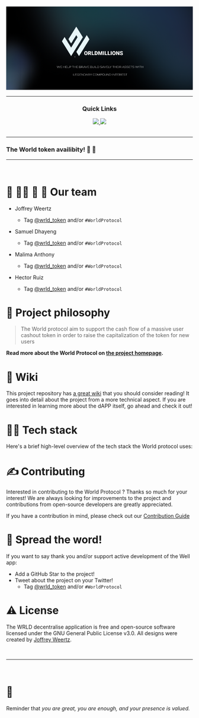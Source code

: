 ![World Protocol](thumb.png)


---

<div align='center'>
  
### Quick Links
  
<a href=''>
  
<img src='https://img.shields.io/badge/HOMEPAGE-gray?style=for-the-badge'>
  
</a>
  
<a href=''>
  
<img src='https://img.shields.io/badge/Lite.Paper-blue?style=for-the-badge'>
  
</a>
  
  
<br />
  
<br />
  
  
</div>

---

### The World token availibity! 🥳 🚀


---



<br />

# :man_with_gua_pi_mao:  :guardsman: :speech_balloon: :japanese_ogre: Our team 


- Joffrey Weertz 
  - Tag [@wrld_token](https://twitter.com/wrld_token) and/or `#WorldProtocol`

- Samuel Dhayeng
  - Tag [@wrld_token](https://twitter.com/wrld_token) and/or `#WorldProtocol`
  
- Malima Anthony
  - Tag [@wrld_token](https://twitter.com/wrld_token) and/or `#WorldProtocol`

- Hector Ruiz
  - Tag [@wrld_token](https://twitter.com/wrld_token) and/or `#WorldProtocol`



# 🧐 Project philosophy

> The World protocol aim to support the cash flow of a massive user cashout token
 in order to raise the capitalization of the token for new users
> 
> 
**Read more about the World Protocol on [the project homepage]().**

# 📒 Wiki

This project repository has [a great wiki](https://github.com/jSUNSH1NEw/MoralisAvalanchehackathon/wiki) that you should consider reading! It goes into detail about the project from a more technical aspect. If you are interested in learning more about the dAPP itself, go ahead and check it out!

# 👨‍💻 Tech stack

Here's a brief high-level overview of the tech stack the World protocol uses:



# ✍️ Contributing

Interested in contributing to the World Protocol ? Thanks so much for your interest! We are always looking for improvements to the project and contributions from open-source developers are greatly appreciated.

If you have a contribution in mind, please check out our [Contribution Guide]()

# 🌟 Spread the word!

If you want to say thank you and/or support active development of the Well app:

- Add a GitHub Star to the project!
- Tweet about the project on your Twitter!
  - Tag [@wrld_token](https://twitter.com/wrld_token) and/or `#WorldProtocol`


# ⚠️ License

The WRLD decentralise application is free and open-source software licensed under the GNU General Public License v3.0. All designs were created by [Joffrey Weertz](https://github.com/chroline).

<br />

---

<br />

# 💛

Reminder that *you are great, you are enough, and your presence is valued.* 
